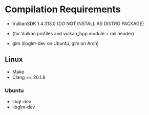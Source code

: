 # Compilation Requirements
 * VulkanSDK 1.4.313.0 (DO NOT INSTALL AS DISTRO PACKAGE)
  - (for Vulkan profiles and vulkan_hpp module + raii header)
 * glm (libglm-dev on Ubuntu, glm on Arch)

## Linux
 * Make
 * Clang == 20.1.8

### Ubuntu
 * libgl-dev
 * libglm-dev